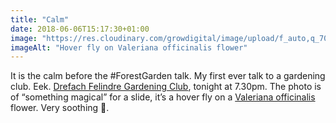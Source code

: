```yaml
---
title: "Calm"
date: 2018-06-06T15:17:30+01:00
image: "https://res.cloudinary.com/growdigital/image/upload/f_auto,q_70,w_736/v1544219005/valeriana-41717565655.jpg"
imageAlt: "Hover fly on Valeriana officinalis flower"
---
```


It is the calm before the #ForestGarden talk. My first ever talk to a gardening club. Eek. [Drefach Felindre Gardening Club](http://www.drefachfelindregardeningclub.co.uk), tonight at 7.30pm. The photo is of “something magical” for a slide, it’s a hover fly on a [Valeriana officinalis](https://www.pfaf.org/user/Plant.aspx?LatinName=Valeriana+officinalis) flower. Very soothing 🙂.
